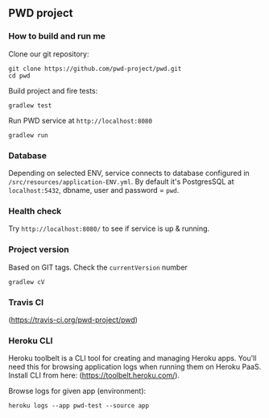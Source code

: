 ## PWD project

### How to build and run me

Clone our git repository:

```
git clone https://github.com/pwd-project/pwd.git
cd pwd
```

Build project and fire tests:

```
gradlew test
```

Run PWD service at `http://localhost:8080`

```
gradlew run
```

### Database
Depending on selected ENV, service connects to database configured in `/src/resources/application-ENV.yml`.
By default it's PostgresSQL at `localhost:5432`, dbname, user and password = `pwd`. 


### Health check

Try `http://localhost:8080/` to see if service is up & running.

### Project version
Based on GIT tags. 
Check the `currentVersion` number

```
gradlew cV
```

### Travis CI

(https://travis-ci.org/pwd-project/pwd)

### Heroku CLI
Heroku toolbelt is a CLI tool for creating and managing Heroku apps.
You'll need this for browsing application logs when running them on Heroku PaaS. 
Install CLI from here: (https://toolbelt.heroku.com/).

Browse logs for given app (environment):

```
heroku logs --app pwd-test --source app
```
